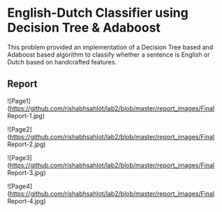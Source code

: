# English-Dutch Classifier using Decision Tree & Adaboost

This problem provided an implementation of a Decision Tree based and Adaboost based algorithm to classify whether a sentence is English or Dutch based on handcrafted features.

## Report

![Page1](https://github.com/rishabhsahlot/lab2/blob/master/report_images/Final Report-1.jpg)

![Page2](https://github.com/rishabhsahlot/lab2/blob/master/report_images/Final Report-2.jpg)

![Page3](https://github.com/rishabhsahlot/lab2/blob/master/report_images/Final Report-3.jpg)

![Page4](https://github.com/rishabhsahlot/lab2/blob/master/report_images/Final Report-4.jpg)
